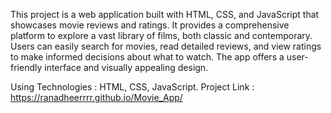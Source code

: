 This project is a web application built with HTML, CSS, and JavaScript that showcases movie reviews and ratings. 
It provides a comprehensive platform to explore a vast library of films, both classic and contemporary.
Users can easily search for movies, read detailed reviews, and view ratings to make informed decisions about what to watch.
The app offers a user-friendly interface and visually appealing design.

Using Technologies : HTML, CSS, JavaScript.
Project Link : https://ranadheerrrr.github.io/Movie_App/
